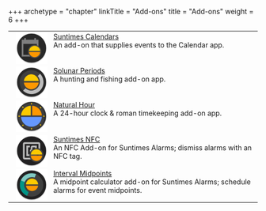 +++
archetype = "chapter"
linkTitle = "Add-ons"
title = "Add-ons"
weight = 6
+++

<table>
 <tr><td><a href="https://f-droid.org/en/packages/com.forrestguice.suntimescalendars/"><img style="float:left; margin-right:12px" src="images/ic_suntimescalendars.png" hspace="8" height="64" /></a> <a href="https://f-droid.org/en/packages/com.forrestguice.suntimescalendars/">Suntimes Calendars</a><br />An add-on that supplies events to the Calendar app.</td</tr>

  <tr><td><a href="https://github.com/forrestguice/SolunarPeriods"><img style="float:left; margin-right:12px" src="images/ic_solunar.png" hspace="8" height="64" /></a> <a href="https://github.com/forrestguice/SolunarPeriods">Solunar Periods</a><br />A hunting and fishing add-on app.</td</tr>

  <tr><td><a href="https://github.com/forrestguice/NaturalHour"><img style="float:left; margin-right:12px" src="images/ic_naturalhour.png" hspace="8" height="64" /></a> <a href="https://github.com/forrestguice/NaturalHour">Natural Hour</a><br />A 24-hour clock & roman timekeeping add-on app.</td</tr>

  <tr><td><a href="https://github.com/forrestguice/SuntimesNFC"><img style="float:left; margin-right:12px" src="images/ic_suntimesnfc.png" hspace="8" height="64" /></a> <a href="https://github.com/forrestguice/SuntimesNFC">Suntimes NFC</a><br />An NFC Add-on for Suntimes Alarms; dismiss alarms with an NFC tag.</td</tr>

  <tr><td><a href="https://github.com/forrestguice/IntervalMidpoints"><img style="float:left; margin-right:12px" src="images/ic_imidpoints.png" hspace="8" height="64" /></a> <a href="https://github.com/forrestguice/IntervalMidpoints">Interval Midpoints</a><br />A midpoint calculator add-on for Suntimes Alarms; schedule alarms for event midpoints.</td</tr>
</table>

